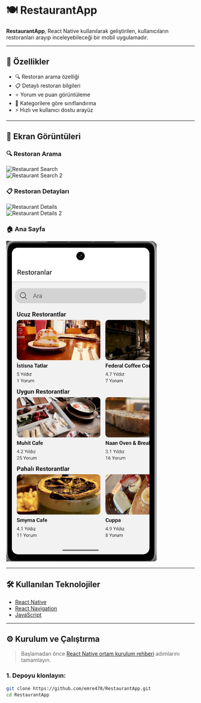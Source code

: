 # 🍽️ RestaurantApp

**RestaurantApp**, React Native kullanılarak geliştirilen, kullanıcıların restoranları arayıp inceleyebileceği bir mobil uygulamadır.

---

## 🚀 Özellikler

- 🔍 Restoran arama özelliği  
- 📋 Detaylı restoran bilgileri  
- ⭐ Yorum ve puan görüntüleme  
- 🧭 Kategorilere göre sınıflandırma  
- ⚡ Hızlı ve kullanıcı dostu arayüz  

---

## 📱 Ekran Görüntüleri

### 🔍 Restoran Arama
![Restaurant Search](Src/Assets/image/RestaurantSearch.png)  
![Restaurant Search 2](Src/Assets/image/RestaurantSearch2.png)

### 📋 Restoran Detayları
![Restaurant Details](Src/Assets/image/RestaurantDetails.png)  
![Restaurant Details 2](Src/Assets/image/RestaurantDetails2.png)

### 🏠 Ana Sayfa
![Home Page](Src/Assets/image/homePage.png)

---

## 🛠️ Kullanılan Teknolojiler

- [React Native](https://reactnative.dev/)
- [React Navigation](https://reactnavigation.org/)
- [JavaScript](https://developer.mozilla.org/en-US/docs/Web/JavaScript)

---

## ⚙️ Kurulum ve Çalıştırma

> Başlamadan önce [React Native ortam kurulum rehberi](https://reactnative.dev/docs/environment-setup) adımlarını tamamlayın.

### 1. Depoyu klonlayın:

```bash
git clone https://github.com/emre478/RestaurantApp.git
cd RestaurantApp
